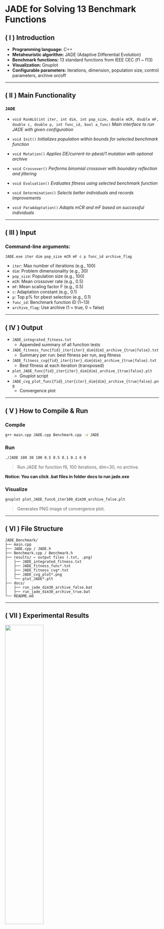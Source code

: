 # JADE for Solving 13 Benchmark Functions

## ( I ) Introduction

- **Programming language:** C++
- **Metaheuristic algorithm:** JADE (Adaptive Differential Evolution)
- **Benchmark functions:** 13 standard functions from IEEE CEC (f1 \~ f13)
- **Visualization:** Gnuplot
- **Configurable parameters:** iterations, dimension, population size, control parameters, archive on/off

---

## ( II ) Main Functionality

### `JADE`

- `void RunALG(int iter, int dim, int pop_size, double mCR, double mF, double c, double p, int func_id, bool a_func)` *Main interface to run JADE with given configuration*

- `void Init()` *Initializes population within bounds for selected benchmark function*

- `void Mutation()` *Applies DE/current-to-pbest/1 mutation with optional archive*

- `void Crossover()` *Performs binomial crossover with boundary reflection and jittering*

- `void Evaluation()` *Evaluates fitness using selected benchmark function*

- `void Determination()` *Selects better individuals and records improvements*

- `void ParaAdaptation()` *Adapts mCR and mF based on successful individuals*

---

## ( III ) Input

### Command-line arguments:

```
JADE.exe iter dim pop_size mCR mF c p func_id archive_flag
```

- `iter`: Max number of iterations (e.g., 100)
- `dim`: Problem dimensionality (e.g., 30)
- `pop_size`: Population size (e.g., 100)
- `mCR`: Mean crossover rate (e.g., 0.5)
- `mF`: Mean scaling factor F (e.g., 0.5)
- `c`: Adaptation constant (e.g., 0.1)
- `p`: Top p% for pbest selection (e.g., 0.1)
- `func_id`: Benchmark function ID (1\~13)
- `archive_flag`: Use archive (1 = true, 0 = false)

---

## ( IV ) Output

- `JADE_integrated_fitness.txt`
  - Appended summary of all function tests
- `JADE_fitness_func{fid}_iter{iter}_dim{dim}_archive_{true|false}.txt`
  - Summary per run: best fitness per run, avg fitness
- `JADE_fitness_cvg{fid}_iter{iter}_dim{dim}_archive_{true|false}.txt`
  - Best fitness at each iteration (transposed)
- `plot_JADE_func{fid}_iter{iter}_dim{dim}_archive_{true|false}.plt`
  - Gnuplot script
- `JADE_cvg_plot_func{fid}_iter{iter}_dim{dim}_archive_{true|false}.png`
  - Convergence plot

---

## ( V ) How to Compile & Run

### Compile

```bash
g++ main.cpp JADE.cpp Benchmark.cpp -o JADE
```

### Run


```bash
./JADE 100 30 100 0.5 0.5 0.1 0.1 6 0
```

> Run JADE for function f6, 100 iterations, dim=30, no archive.   

**Notice: You can click .bat files in folder docs to run jade.exe**

### Visualize

```bash
gnuplot plot_JADE_func6_iter100_dim30_archive_false.plt
```

> Generates PNG image of convergence plot.

---

## ( VI ) File Structure

```
JADE_Benchmark/
├── main.cpp
├── JADE.cpp / JADE.h
├── Benchmark.cpp / Benchmark.h
├── results/ ← output files (.txt, .png)
│   ├── JADE_integrated_fitness.txt
│   ├── JADE_fitness_func*.txt
│   ├── JADE_fitness_cvg*.txt
│   ├── JADE_cvg_plot*.png
│   └── plot_JADE*.plt
├── docs/
│   ├── run_jade_dim30_archive_false.bat
│   ├── run_jade_dim30_archive_true.bat
└── README.md
```

---

## ( VII ) Experimental Results

<img src="docs/benchmark.png" width="50%"/>

### **JADE (without archive), 50 runs per function:**
![](results/terminalshot_dim30_archive_false.png)
### **JADE (with archive), 50 runs per function:**
![](results/terminalshot_dim30_archive_true.png)
### **Convergence Plot**
<p align="center">
  <img src="results/.png/JADE_cvg_plot_func1_iter1500_dim30_archive_false.png" width="49%"/>
  <img src="results/.png/JADE_cvg_plot_func2_iter2000_dim30_archive_false.png" width="49%"/>
</p>
<p align="center">
  <img src="results/.png/JADE_cvg_plot_func3_iter5000_dim30_archive_false.png" width="49%"/>
  <img src="results/.png/JADE_cvg_plot_func4_iter5000_dim30_archive_false.png" width="49%"/>
</p>
<p align="center">
  <img src="results/.png/JADE_cvg_plot_func5_iter20000_dim30_archive_false.png" width="49%"/>
  <img src="results/.png/JADE_cvg_plot_func6_iter100_dim30_archive_false.png" width="49%"/>
</p>
<p align="center">
  <img src="results/.png/JADE_cvg_plot_func7_iter3000_dim30_archive_false.png" width="49%"/>
  <img src="results/.png/JADE_cvg_plot_func8_iter1000_dim30_archive_false.png" width="49%"/>
</p>
<p align="center">
  <img src="results/.png/JADE_cvg_plot_func9_iter1000_dim30_archive_false.png" width="49%"/>
  <img src="results/.png/JADE_cvg_plot_func10_iter2000_dim30_archive_false.png" width="49%"/>
</p>
<p align="center">
  <img src="results/.png/JADE_cvg_plot_func11_iter3000_dim30_archive_false.png" width="49%"/>
  <img src="results/.png/JADE_cvg_plot_func12_iter1500_dim30_archive_false.png" width="49%"/>
</p>
<p align="center">
  <img src="results/.png/JADE_cvg_plot_func13_iter1500_dim30_archive_false.png" width="49%"/>
</p>

---

## ( VIII ) Observations

- JADE performs stably across diverse multimodal functions
- Archive-less setting still converges in many cases
- f5, f6 remain challenging, showing need for deeper exploitation
- f8 is a boundary sensitive function. It's essential to make boundary control

---

## ( IX ) Key Features

- Adaptive control of parameters (mCR, mF)
- Archive mechanism toggle
- Cauchy/Normal-based parameter sampling
- Flexible benchmark support (13 functions)
- Transposed fitness output for convergence plotting
- Gnuplot automation for result visualization

---

## ( X ) Skills Demonstrated

- Advanced C++ metaheuristic implementation
- Benchmark-driven experimental design
- Automated convergence analysis and plotting
- Command-line configuration and parameter tuning

---

## ( XI ) References

[J.-Q. Zhang, A.C. Sanderson, “JADE: Adaptive Differential Evolution With Optional External Archive,” _IEEE Transactions on Evolutionary Computation_, vol. 13, no. 5, pp. 945–958, 2009.](http://ieeexplore.ieee.org/document/5208221/)
